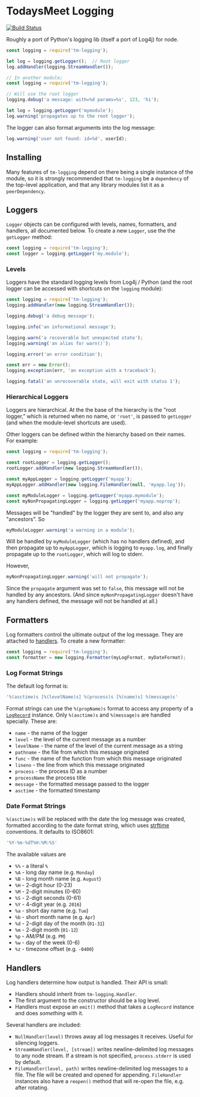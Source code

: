 # TodaysMeet  Logging

[![Build Status](https://travis-ci.org/jsocol/tm-logging.svg?branch=master)](https://travis-ci.org/jsocol/tm-logging)

Roughly a port of Python's logging lib (itself a port of Log4j) for
node.


```js
const logging = require('tm-logging');

let log = logging.getLogger();  // Root logger
log.addHandler(logging.StreamHandler());

// In another module;
const logging = require('tm-logging');

// Will use the root logger
logging.debug('a message: with=%d params=%s', 123, 'hi');

let log = logging.getLogger('mymodule');
log.warning('propagates up to the root logger');
```

The logger can also format arguments into the log message:

```js
log.warning('user not found: id=%d', userId);
```


## Installing

Many features of `tm-logging` depend on there being a single instance of
the module, so it is strongly recommended that `tm-logging` be a
`dependency` of the top-level application, and that any library modules
list it as a `peerDependency`.


## Loggers

`Logger` objects can be configured with levels, names, formatters, and
handlers, all documented below. To create a new `Logger`, use the the
`getLogger` method:

```js
const logging = require('tm-logging');
const logger = logging.getLogger('my.module');
```


### Levels

Loggers have the standard logging levels from Log4j / Python (and the
root logger can be accessed with shortcuts on the `logging` module):

```js
const logging = require('tm-logging');
logging.addHandler(new logging.StreamHandler());

logging.debug('a debug message');

logging.info('an informational message');

logging.warn('a recoverable but unexpected state');
logging.warning('an alias for warn()');

logging.error('an error condition');

const err = new Error();
logging.exception(err, 'an exception with a traceback');

logging.fatal('an unrecoverable state, will exit with status 1');
```

### Hierarchical Loggers

Loggers are hierarchical. At the the base of the hierarchy is the "root
logger," which is returned when no name, or `'root'`, is passed to
`getLogger` (and when the module-level shortcuts are used).

Other loggers can be defined within the hierarchy based on their names.
For example:

```js
const logging = require('tm-logging');

const rootLogger = logging.getLogger();
rootLogger.addHandler(new logging.StreamHandler());

const myAppLogger = logging.getLogger('myapp');
myAppLogger.addHandler(new logging.FileHandler(null, 'myapp.log'));

const myModuleLogger = logging.getLogger('myapp.mymodule');
const myNonPropagatingLogger = logging.getLogger('myapp.noprop');
```

Messages will be "handled" by the logger they are sent to, and also any
"ancestors". So

```js
myModuleLogger.warning('a warning in a module');
```

Will be handled by `myModuleLogger` (which has no handlers defined), and
then propagate up to `myAppLogger`, which is logging to `myapp.log`, and
finally propagate up to the `rootLogger`, which will log to stderr.

However,

```js
myNonPropagatingLogger.warning('will not propagate');
```

Since the `propagate` argument was set to `false`, this message will not
be handled by any ancestors. (And since `myNonPropagatingLogger` doesn't
have any handlers defined, the message will not be handled at all.)


## Formatters

Log formatters control the ultimate output of the log message. They are
attached to [handlers](#handlers). To create a new formatter:

```js
const logging = require('tm-logging');
const formatter = new logging.Formatter(myLogFormat, myDateFormat);
```

### Log Format Strings

The default log format is:

```js
'%(asctime)s [%(levelName)s] %(process)s [%(name)s] %(message)s'
```

Format strings can use the `%(propName)s` format to access any property
of a [`LogRecord`](#logrecord) instance. Only `%(asctime)s` and
`%(message)s` are handled specially. These are:

- `name` - the name of the logger
- `level` - the level of the current message as a number
- `levelName` - the name of the level of the current message as a string
- `pathname` - the file from which this message originated
- `func` - the name of the function from which this message originated
- `lineno` - the line from which this message originated
- `process` - the process ID as a number
- `processName` the process title
- `message` - the formatted message passed to the logger
- `asctime` - the formatted timestamp


### Date Format Strings

`%(asctime)s` will be replaced with the date the log message was
created, formatted according to the date format string, which uses
[strftime](http://strftime.org/) conventions. It defaults to ISO8601:

```js
'%Y-%m-%dT%H:%M:%S'
```

The available values are

- `%%` - a literal `%`
- `%A` - long day name (e.g. `Monday`)
- `%B` - long month name (e.g. `August`)
- `%H` - 2-digit hour (0-23)
- `%M` - 2-digit minutes (0-60)
- `%S` - 2-digit seconds (0-61)
- `%Y` - 4-digit year (e.g. `2016`)
- `%a` - short day name (e.g. `Tue`)
- `%b` - short month name (e.g. `Apr`)
- `%d` - 2-digit day of the month (`01-31`)
- `%m` - 2-digit month (`01-12`)
- `%p` - AM/PM (e.g. `PM`)
- `%w` - day of the week (0-6)
- `%z` - timezone offset (e.g. `-0400`)

## Handlers

Log handlers determine how output is handled. Their API is small:

- Handlers should inherit from `tm-logging.Handler`.
- The first argument to the constructor should be a log level.
- Handlers must expose an `emit()` method that takes a `LogRecord`
  instance and does _something_ with it.

Several handlers are included:

- `NullHandler(level)` throws away all log messages it receives. Useful
  for silencing loggers.
- `StreamHandler(level, [stream])` writes newline-delimited log messages
  to any node stream. If a stream is not specified, `process.stderr` is
  used by default.
- `FileHandler(level, path)` writes newline-delimited log messages to a
  file. The file will be created and opened for appending. `FileHandler`
  instances also have a `reopen()` method that will re-open the file,
  e.g. after rotating.
